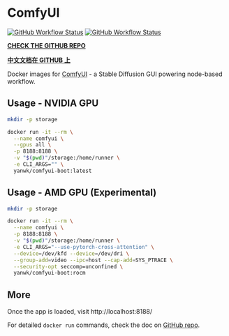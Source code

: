 # ComfyUI

[![GitHub Workflow Status](https://github.com/YanWenKun/ComfyUI-Docker/actions/workflows/build-latest.yml/badge.svg)](https://github.com/YanWenKun/ComfyUI-Docker/actions/workflows/build-latest.yml)
[![GitHub Workflow Status](https://github.com/YanWenKun/ComfyUI-Docker/actions/workflows/build-rocm.yml/badge.svg)](https://github.com/YanWenKun/ComfyUI-Docker/actions/workflows/build-rocm.yml)

**[CHECK THE GITHUB REPO](https://github.com/YanWenKun/ComfyUI-Docker)**

**[中文文档在 GITHUB 上](https://github.com/YanWenKun/ComfyUI-Docker/blob/main/README.zh.adoc)**

Docker images for [ComfyUI](https://github.com/comfyanonymous/ComfyUI) - a Stable Diffusion GUI powering node-based workflow.

## Usage - NVIDIA GPU

```sh
mkdir -p storage

docker run -it --rm \
  --name comfyui \
  --gpus all \
  -p 8188:8188 \
  -v "$(pwd)"/storage:/home/runner \
  -e CLI_ARGS="" \
  yanwk/comfyui-boot:latest
```

## Usage - AMD GPU (Experimental)

```sh
mkdir -p storage

docker run -it --rm \
  --name comfyui \
  -p 8188:8188 \
  -v "$(pwd)"/storage:/home/runner \
  -e CLI_ARGS="--use-pytorch-cross-attention" \
  --device=/dev/kfd --device=/dev/dri \
  --group-add=video --ipc=host --cap-add=SYS_PTRACE \
  --security-opt seccomp=unconfined \
  yanwk/comfyui-boot:rocm
```

## More

Once the app is loaded, visit http://localhost:8188/

For detailed `docker run` commands, check the doc on [GitHub repo](https://github.com/YanWenKun/ComfyUI-Docker).
